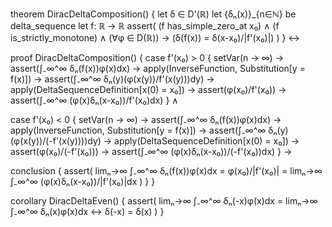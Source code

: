 theorem DiracDeltaComposition() {
  let δ ∈ D'(ℝ)
  let {δₙ(x)}_{n∈ℕ} be delta_sequence
  let f: ℝ → ℝ 
  assert(
    (f has_simple_zero_at x₀) ∧
    (f is_strictly_monotone) ∧
    (∀φ ∈ D(ℝ)) →
    (δ(f(x)) = δ(x-x₀)/|f'(x₀)|)
  )
} ↔

proof DiracDeltaComposition() {
  case f'(x₀) > 0 {
    setVar(n → ∞) →
    assert(∫₋∞^∞ δₙ(f(x))φ(x)dx) →
    apply(InverseFunction, Substitution[y = f(x)]) →
    assert(∫₋∞^∞ δₙ(y)(φ(x(y))/f'(x(y)))dy) →
    apply(DeltaSequenceDefinition[x(0) = x₀]) →
    assert(φ(x₀)/f'(x₀)) →
    assert(∫₋∞^∞ (φ(x)δₙ(x-x₀))/f'(x₀)dx)
  } ∧

  case f'(x₀) < 0 {
    setVar(n → ∞) →
    assert(∫₋∞^∞ δₙ(f(x))φ(x)dx) →
    apply(InverseFunction, Substitution[y = f(x)]) →
    assert(∫₋∞^∞ δₙ(y)(φ(x(y))/(-f'(x(y))))dy) →
    apply(DeltaSequenceDefinition[x(0) = x₀]) →
    assert(φ(x₀)/(-f'(x₀))) →
    assert(∫₋∞^∞ (φ(x)δₙ(x-x₀))/(-f'(x₀))dx)
  } →

  conclusion {
    assert(
      limₙ→∞ ∫₋∞^∞ δₙ(f(x))φ(x)dx = φ(x₀)/|f'(x₀)| = 
      limₙ→∞ ∫₋∞^∞ (φ(x)δₙ(x-x₀))/|f'(x₀)|dx
    )
  }
}

corollary DiracDeltaEven() {
  assert(
    limₙ→∞ ∫₋∞^∞ δₙ(-x)φ(x)dx = limₙ→∞ ∫₋∞^∞ δₙ(x)φ(x)dx ↔
    δ(-x) = δ(x)
  )
}